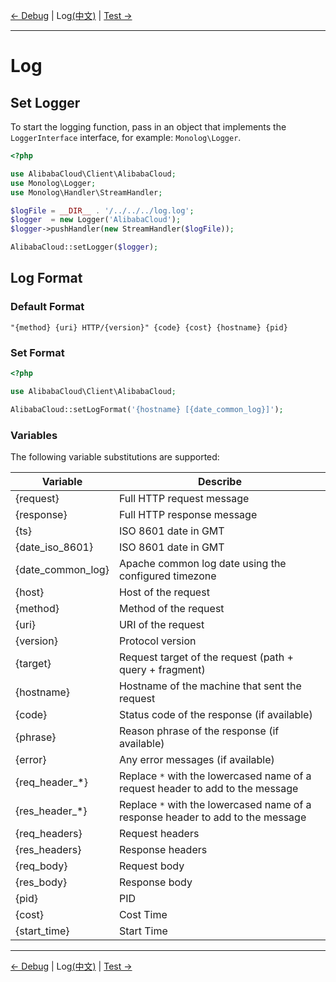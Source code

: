 [← Debug](/docs/en/8-Debug.md) | Log[(中文)](/docs/zh/9-Log.md) | [Test →](/docs/en/10-Test.md)
***

# Log

## Set Logger

To start the logging function, pass in an object that implements the `LoggerInterface` interface, for example: `Monolog\Logger`.

```php
<?php

use AlibabaCloud\Client\AlibabaCloud;
use Monolog\Logger;
use Monolog\Handler\StreamHandler;

$logFile = __DIR__ . '/../../../log.log';
$logger  = new Logger('AlibabaCloud');
$logger->pushHandler(new StreamHandler($logFile));

AlibabaCloud::setLogger($logger);
```

## Log Format

### Default Format
```text
"{method} {uri} HTTP/{version}" {code} {cost} {hostname} {pid}
```

### Set Format
```php
<?php

use AlibabaCloud\Client\AlibabaCloud;

AlibabaCloud::setLogFormat('{hostname} [{date_common_log}]');
```

### Variables

The following variable substitutions are supported:

| Variable |   Describe  |
|----------|-------------|
| {request}     | Full HTTP request message |
| {response}     | Full HTTP response message |
| {ts}     | ISO 8601 date in GMT |
| {date_iso_8601}     | ISO 8601 date in GMT |
| {date_common_log}     | Apache common log date using the configured timezone |
| {host}     | Host of the request |
| {method}     | Method of the request |
| {uri}     | URI of the request |
| {version}     | Protocol version |
| {target}     | Request target of the request (path + query + fragment) |
| {hostname}     | Hostname of the machine that sent the request |
| {code}     | Status code of the response (if available) |
| {phrase}     | Reason phrase of the response  (if available) |
| {error}     | Any error messages (if available) |
| {req_header_*}     | Replace `*` with the lowercased name of a request header to add to the message |
| {res_header_*}     | Replace `*` with the lowercased name of a response header to add to the message |
| {req_headers}     | Request headers |
| {res_headers}     | Response headers |
| {req_body}     | Request body |
| {res_body}     | Response body |
| {pid}     | PID |
| {cost}     | Cost Time |
| {start_time}     | Start Time |

***
[← Debug](/docs/en/8-Debug.md) | Log[(中文)](/docs/zh/9-Log.md) | [Test →](/docs/en/10-Test.md)
